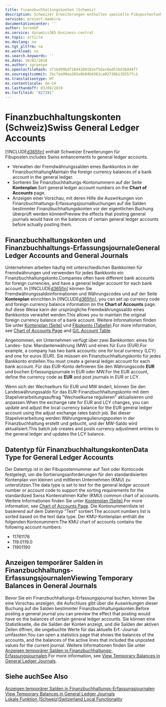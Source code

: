 ```yaml
---
title: Finanzbuchhaltungskonten (Schweiz)
description: Schweizer Erweiterungen enthalten spezielle Fibupostenfunktionen.
services: project-madeira
documentationcenter: ''
author: SorenGP
ms.service: dynamics365-business-central
ms.topic: article
ms.devlang: na
ms.tgt_pltfrm: na
ms.workload: na
ms.search.keywords: ''
ms.date: 10/01/2018
ms.author: sgroespe
ms.openlocfilehash: 371bd99bdf2844289102ef5dac6ed516d3bdd4f7
ms.sourcegitcommit: 1bcfaa99ea302e6b84b8361ca02730b135557fc1
ms.translationtype: HT
ms.contentlocale: de-CH
ms.lasthandoff: 03/08/2019
ms.locfileid: "827191"
---
```

# <a name="swiss-general-ledger-accounts"></a><span data-ttu-id="91e90-103">Finanzbuchhaltungskonten (Schweiz)</span><span class="sxs-lookup"><span data-stu-id="91e90-103">Swiss General Ledger Accounts</span></span>
[!INCLUDE[d365fin](../../includes/d365fin_md.md)] <span data-ttu-id="91e90-104">enthält Schweizer Erweiterungen für Fibuposten.</span><span class="sxs-lookup"><span data-stu-id="91e90-104">includes Swiss enhancements to general ledger accounts.</span></span>

- <span data-ttu-id="91e90-105">Verwalten der Fremdwährungssalden eines Bankkontos in der Finanzbuchhaltung</span><span class="sxs-lookup"><span data-stu-id="91e90-105">Maintain the foreign currency balances of a bank account in the general ledger.</span></span>  
- <span data-ttu-id="91e90-106">Sortieren Sie Finanzbuchhaltungs-Kontonummern auf der Seite **Kontenplan**.</span><span class="sxs-lookup"><span data-stu-id="91e90-106">Sort general ledger account numbers on the **Chart of Accounts** page.</span></span>  
- <span data-ttu-id="91e90-107">Anzeigen einer Vorschau, mit deren Hilfe die Auswirkungen von Finanzbuchhaltungs-Erfassungsjournalbuchungen auf die Salden bestimmter Finanzbuchhaltungskonten vor der eigentlichen Buchung überprüft werden können</span><span class="sxs-lookup"><span data-stu-id="91e90-107">Preview the effects that posting general journals would have on the balances of certain general ledger accounts before actually posting them.</span></span>  

## <a name="general-ledger-accounts-and-general-journals"></a><span data-ttu-id="91e90-108">Finanzbuchhaltungskonten und Finanzbuchhaltungs-Erfassungsjournale</span><span class="sxs-lookup"><span data-stu-id="91e90-108">General Ledger Accounts and General Journals</span></span>  
<span data-ttu-id="91e90-109">Unternehmen arbeiten häufig mit unterschiedlichen Bankkonten für Fremdwährungen und verwenden für jedes Bankkonto ein Finanzbuchhaltungskonto.</span><span class="sxs-lookup"><span data-stu-id="91e90-109">Companies often have different bank accounts for foreign currencies, and have a general ledger account for each bank account.</span></span> <span data-ttu-id="91e90-110">In [!INCLUDE[d365fin](../../includes/d365fin_md.md)] können Sie Fremdwährungssaldoinformationen und Währungscodes und auf der Seite **Kontenplan** einrichten.</span><span class="sxs-lookup"><span data-stu-id="91e90-110">In [!INCLUDE[d365fin](../../includes/d365fin_md.md)], you can set up currency code and foreign currency balance information on the **Chart of Accounts** page.</span></span> <span data-ttu-id="91e90-111">Auf diese Weise kann der ursprüngliche Fremdwährungssaldo eines Bankkontos verwaltet werden.</span><span class="sxs-lookup"><span data-stu-id="91e90-111">This allows you to maintain the original foreign currency balance of a bank account.</span></span> <span data-ttu-id="91e90-112">Weitere Informationen finden Sie unter [Kontenplan (Seite)](assetId:///fa407624-b670-44b6-8397-91aa606e4c39) und [Fibukonto (Tabelle)](assetId:///a65c2b09-9bb2-43db-8c53-c047bfc49777).</span><span class="sxs-lookup"><span data-stu-id="91e90-112">For more information, see [Chart of Accounts Page](assetId:///fa407624-b670-44b6-8397-91aa606e4c39) and [G/L Account Table](assetId:///a65c2b09-9bb2-43db-8c53-c047bfc49777).</span></span>  

<span data-ttu-id="91e90-113">Angenommen, ein Unternehmen verfügt über zwei Bankkonten: eines für Landes- bzw. Mandantenwährung (MW) und eines für Euro (EUR).</span><span class="sxs-lookup"><span data-stu-id="91e90-113">For example, a company has two bank accounts: one for local currency (LCY) and one for euros (EUR).</span></span> <span data-ttu-id="91e90-114">Sie müssen ein Finanzbuchhaltungskonto für jedes Bankkonto erstellen.</span><span class="sxs-lookup"><span data-stu-id="91e90-114">You must create a general ledger account for each bank account.</span></span> <span data-ttu-id="91e90-115">Für das EUR-Konto definieren Sie den Währungscode **EUR** und buchen Erfassungsjournale in EUR oder MW.</span><span class="sxs-lookup"><span data-stu-id="91e90-115">For the EUR account, define the currency code as **EUR** and post journals in EUR or LCY.</span></span>  

<span data-ttu-id="91e90-116">Wenn sich der Wechselkurs für EUR und MW ändert, können Sie den Landeswährungssaldo für das EUR-Finanzbuchhaltungskonto mit dem Stapelverarbeitungsauftrag "Wechselkurse regulieren" aktualisieren und anpassen.</span><span class="sxs-lookup"><span data-stu-id="91e90-116">When the exchange rate for EUR and LCY changes, you can update and adjust the local currency balance for the EUR general ledger account using the adjust exchange rates batch job.</span></span> <span data-ttu-id="91e90-117">Bei dieser Stapelverarbeitung werden Währungsregulierungsposten in der Finanzbuchhaltung erstellt und gebucht, und der MW-Saldo wird aktualisiert.</span><span class="sxs-lookup"><span data-stu-id="91e90-117">This batch job creates and posts currency adjustment entries to the general ledger and updates the LCY balance.</span></span>  

## <a name="data-type-for-general-ledger-accounts"></a><span data-ttu-id="91e90-118">Datentyp für Finanzbuchhaltungskonten</span><span class="sxs-lookup"><span data-stu-id="91e90-118">Data Type for General Ledger Accounts</span></span>  
<span data-ttu-id="91e90-119">Der Datentyp ist in der Fibupostennummer auf Text oder Kontocode festgelegt, um die Sortierungsanforderungen für den standardisierten Kontenplan von kleinen und mittleren Unternehmen (KMU) zu unterstützen.</span><span class="sxs-lookup"><span data-stu-id="91e90-119">The data type is set to text for the general ledger account number or account code to support the sorting requirements for the standardized Swiss Kontenrahmen Käfer (KMU) common chart of accounts.</span></span> <span data-ttu-id="91e90-120">Weitere Informationen finden Sie unter [Kontenplan (Seite)](assetId:///fa407624-b670-44b6-8397-91aa606e4c39).</span><span class="sxs-lookup"><span data-stu-id="91e90-120">For more information, see [Chart of Accounts Page](assetId:///fa407624-b670-44b6-8397-91aa606e4c39).</span></span> <span data-ttu-id="91e90-121">Die Kontonummernliste ist basierend auf dem Datentyp "Text" sortiert.</span><span class="sxs-lookup"><span data-stu-id="91e90-121">The account numbers list is sorted based on the text data type.</span></span> <span data-ttu-id="91e90-122">Der KMU-Kontenplan enthält die folgenden Kontonummern:</span><span class="sxs-lookup"><span data-stu-id="91e90-122">The KMU chart of accounts contains the following account numbers:</span></span>  

- <span data-ttu-id="91e90-123">1176</span><span class="sxs-lookup"><span data-stu-id="91e90-123">1176</span></span>  
- <span data-ttu-id="91e90-124">119.0</span><span class="sxs-lookup"><span data-stu-id="91e90-124">119.0</span></span>  
- <span data-ttu-id="91e90-125">1190</span><span class="sxs-lookup"><span data-stu-id="91e90-125">1190</span></span>  

## <a name="viewing-temporary-balances-in-general-journals"></a><span data-ttu-id="91e90-126">Anzeigen temporärer Salden in Finanzbuchhaltungs-Erfassungsjournalen</span><span class="sxs-lookup"><span data-stu-id="91e90-126">Viewing Temporary Balances in General Journals</span></span>  
<span data-ttu-id="91e90-127">Bevor Sie ein Finanzbuchhaltungs-Erfassungsjournal buchen, können Sie eine Vorschau anzeigen, die Aufschluss gibt über die Auswirkungen dieser Buchung auf die Salden bestimmter Finanzbuchhaltungskonten.</span><span class="sxs-lookup"><span data-stu-id="91e90-127">Before posting a general journal you can preview the effect that posting would have on the balances of certain general ledger accounts.</span></span> <span data-ttu-id="91e90-128">Sie können eine Statistikseite, die die Salden der Konten anzeigt, und die Salden der aktiven Zeilen öffnen, die ungebuchte Werte für das aktuelle Erf.-Journal umfassten.</span><span class="sxs-lookup"><span data-stu-id="91e90-128">You can open a statistics page that shows the balances of the accounts, and the balances of the active lines that included the unposted values for the current journal.</span></span> <span data-ttu-id="91e90-129">Weitere Informationen finden Sie unter [Anzeigen temporärer Salden in Finanzbuchhaltungs-Erfassungsjournalen](how-to-view-temporary-balances-in-general-ledger-journals.md).</span><span class="sxs-lookup"><span data-stu-id="91e90-129">For more information, see [View Temporary Balances in General Ledger Journals](how-to-view-temporary-balances-in-general-ledger-journals.md).</span></span>  

## <a name="see-also"></a><span data-ttu-id="91e90-130">Siehe auch</span><span class="sxs-lookup"><span data-stu-id="91e90-130">See Also</span></span>  
 <span data-ttu-id="91e90-131">[Anzeigen temporärer Salden in Finanzbuchhaltungs-Erfassungsjournalen](how-to-view-temporary-balances-in-general-ledger-journals.md) </span><span class="sxs-lookup"><span data-stu-id="91e90-131">[View Temporary Balances in General Ledger Journals](how-to-view-temporary-balances-in-general-ledger-journals.md) </span></span>  
 [<span data-ttu-id="91e90-132">Lokale Funktion (Schweiz)</span><span class="sxs-lookup"><span data-stu-id="91e90-132">Switzerland Local Functionality</span></span>](switzerland-local-functionality.md)
